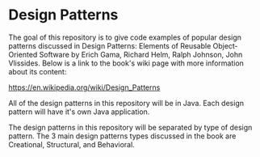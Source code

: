 # Design Patterns
The goal of this repository is to give code examples of popular design patterns discussed in Design Patterns: Elements of Reusable Object-Oriented Software
by Erich Gama, Richard Helm, Ralph Johnson, John Vlissides.
Below is a link to the book's wiki page with more information about its content:

https://en.wikipedia.org/wiki/Design_Patterns

All of the design patterns in this repository will be in Java.
Each design pattern will have it's own Java application.

The design patterns in this repository will be separated by type of design pattern.
The 3 main design patterns types discussed in the book are Creational, Structural, and Behavioral.
